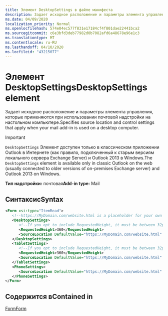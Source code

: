 ```yaml
---
title: Элемент DesktopSettings в файле манифеста
description: Задает исходное расположение и параметры элемента управления, которые применяются при использовании почтовой надстройки на настольном компьютере.
ms.date: 04/09/2020
localization_priority: Normal
ms.openlocfilehash: 574e04ec577f831e17184cf4f801dae22441bca2
ms.sourcegitcommit: c6e3bfd3deb77982d0b7082afd6a48678e96e1c3
ms.translationtype: MT
ms.contentlocale: ru-RU
ms.lasthandoff: 04/10/2020
ms.locfileid: "43215077"
---
```

# <a name="desktopsettings-element"></a><span data-ttu-id="640ef-103">Элемент DesktopSettings</span><span class="sxs-lookup"><span data-stu-id="640ef-103">DesktopSettings element</span></span>

<span data-ttu-id="640ef-104">Задает исходное расположение и параметры элемента управления, которые применяются при использовании почтовой надстройки на настольном компьютере.</span><span class="sxs-lookup"><span data-stu-id="640ef-104">Specifies source location and control settings that apply when your mail add-in is used on a desktop computer.</span></span>

> [!IMPORTANT]
> <span data-ttu-id="640ef-105">`DesktopSettings` Элемент доступен только в классическом приложении Outlook в Интернете (как правило, подключенный к старым версиям локального сервера Exchange Server) и Outlook 2013 в Windows.</span><span class="sxs-lookup"><span data-stu-id="640ef-105">The `DesktopSettings` element is available only in classic Outlook on the web (usually connected to older versions of on-premises Exchange server) and Outlook 2013 on Windows.</span></span>

<span data-ttu-id="640ef-106">**Тип надстройки:** почтовая</span><span class="sxs-lookup"><span data-stu-id="640ef-106">**Add-in type:** Mail</span></span>

## <a name="syntax"></a><span data-ttu-id="640ef-107">Синтаксис</span><span class="sxs-lookup"><span data-stu-id="640ef-107">Syntax</span></span>

```XML
<Form xsi:type="ItemRead">
   <!--https://MyDomain.com/website.html is a placeholder for your own add-in website.-->
   <DesktopSettings>
      <!--If you opt to include RequestedHeight, it must be between 32px to 450px, inclusive.-->
      <RequestedHeight>360</RequestedHeight>
      <SourceLocation DefaultValue="https://MyDomain.com/website.html" />
   </DesktopSettings>
   <TabletSettings>
      <!--If you opt to include RequestedHeight, it must be between 32px to 450px, inclusive.-->
      <RequestedHeight>360</RequestedHeight>
      <SourceLocation DefaultValue="https://MyDomain.com/website.html" />
   </TabletSettings>
   <PhoneSettings>
      <SourceLocation DefaultValue="https://MyDomain.com/website.html" />
   </PhoneSettings>
</Form>
```

## <a name="contained-in"></a><span data-ttu-id="640ef-108">Содержится в</span><span class="sxs-lookup"><span data-stu-id="640ef-108">Contained in</span></span>

[<span data-ttu-id="640ef-109">Form</span><span class="sxs-lookup"><span data-stu-id="640ef-109">Form</span></span>](form.md)
